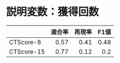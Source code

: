# 説明変数：獲得回数
| | 適合率 | 再現率 | F1値 |
| :-- | --: | --: | --: |
| CTScore-8 | 0.57 | 0.41 | 0.48 |
| CTScore-15 | 0.77 | 0.12 | 0.2 |

